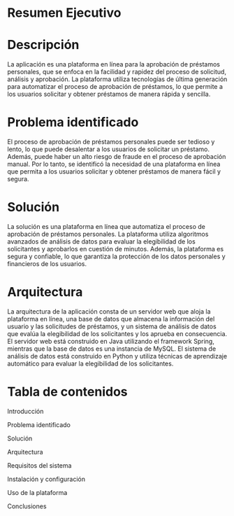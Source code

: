 
# Resumen Ejecutivo
# Descripción
La aplicación es una plataforma en línea para la aprobación de préstamos personales, que se enfoca en la facilidad y rapidez del proceso de solicitud, análisis y aprobación. La plataforma utiliza tecnologías de última generación para automatizar el proceso de aprobación de préstamos, lo que permite a los usuarios solicitar y obtener préstamos de manera rápida y sencilla.

# Problema identificado
El proceso de aprobación de préstamos personales puede ser tedioso y lento, lo que puede desalentar a los usuarios de solicitar un préstamo. Además, puede haber un alto riesgo de fraude en el proceso de aprobación manual. Por lo tanto, se identificó la necesidad de una plataforma en línea que permita a los usuarios solicitar y obtener préstamos de manera fácil y segura.

# Solución
La solución es una plataforma en línea que automatiza el proceso de aprobación de préstamos personales. La plataforma utiliza algoritmos avanzados de análisis de datos para evaluar la elegibilidad de los solicitantes y aprobarlos en cuestión de minutos. Además, la plataforma es segura y confiable, lo que garantiza la protección de los datos personales y financieros de los usuarios.

# Arquitectura
La arquitectura de la aplicación consta de un servidor web que aloja la plataforma en línea, una base de datos que almacena la información del usuario y las solicitudes de préstamos, y un sistema de análisis de datos que evalúa la elegibilidad de los solicitantes y los aprueba en consecuencia. El servidor web está construido en Java utilizando el framework Spring, mientras que la base de datos es una instancia de MySQL. El sistema de análisis de datos está construido en Python y utiliza técnicas de aprendizaje automático para evaluar la elegibilidad de los solicitantes.

# Tabla de contenidos
Introducción

Problema identificado

Solución

Arquitectura

Requisitos del sistema

Instalación y configuración

Uso de la plataforma

Conclusiones
